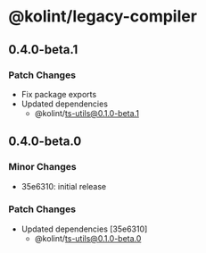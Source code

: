 # @kolint/legacy-compiler

## 0.4.0-beta.1

### Patch Changes

- Fix package exports
- Updated dependencies
  - @kolint/ts-utils@0.1.0-beta.1

## 0.4.0-beta.0

### Minor Changes

- 35e6310: initial release

### Patch Changes

- Updated dependencies [35e6310]
  - @kolint/ts-utils@0.1.0-beta.0
